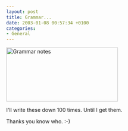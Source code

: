 ```yaml
---
layout: post
title: Grammar...
date: 2003-01-08 00:57:34 +0100
categories:
- General
---
```

<img src="http://www.rusiczki.net/blog/blogpics/notes.jpg" width="300" height="145" border="0" alt="Grammar notes" class="image" />

I'll write these down 100 times. Until I get them.

Thanks you know who. :-)
